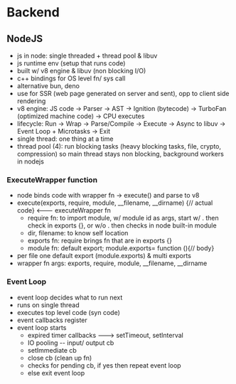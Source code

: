 # Backend

## NodeJS
- js in node: single threaded + thread pool & libuv
- js runtime env (setup that runs code)
- built w/ v8 engine & libuv (non blocking I/O)
- c++ bindings for OS level fn/ sys call
- alternative bun, deno
- use for SSR (web page generated on server and sent), opp to client side rendering
- v8 engine: JS code → Parser → AST → Ignition (bytecode) → TurboFan (optimized machine code) → CPU executes
- lifecycle: Run → Wrap → Parse/Compile → Execute → Async to libuv → Event Loop + Microtasks → Exit
- single thread: one thing at a time
- thread pool (4): run blocking tasks (heavy blocking tasks, file, crypto, compression) so main thread stays non blocking, background workers in nodejs


### ExecuteWrapper function
- node binds code with wrapper fn -> execute() and parse to v8
- execute(exports, require, module, __filename, __dirname) {// actual code} <--- executeWrapper fn
    - require  fn: to import module, w/ module id as args, start w/ . then check in exports {}, or w/o . then checks in node built-in module
    - dir, filename: to know self location
    - exports fn: require brings fn that are in exports {}
    - module fn: default export; module.exports= function (){// body}
- per file one default export (module.exports) & multi exports
- wrapper fn args: exports, require, module, __filename, __dirname


### Event Loop
- event loop decides what to run next
- runs on single thread
- executes top level code (syn code)
- event callbacks register
- event loop starts
    - expired timer callbacks ---> setTimeout, setInterval
    - IO pooling -- input/ output cb
    - setImmediate cb
    - close cb (clean up fn)
    - checks for pending cb, if yes then repeat event loop
    - else exit event loop

